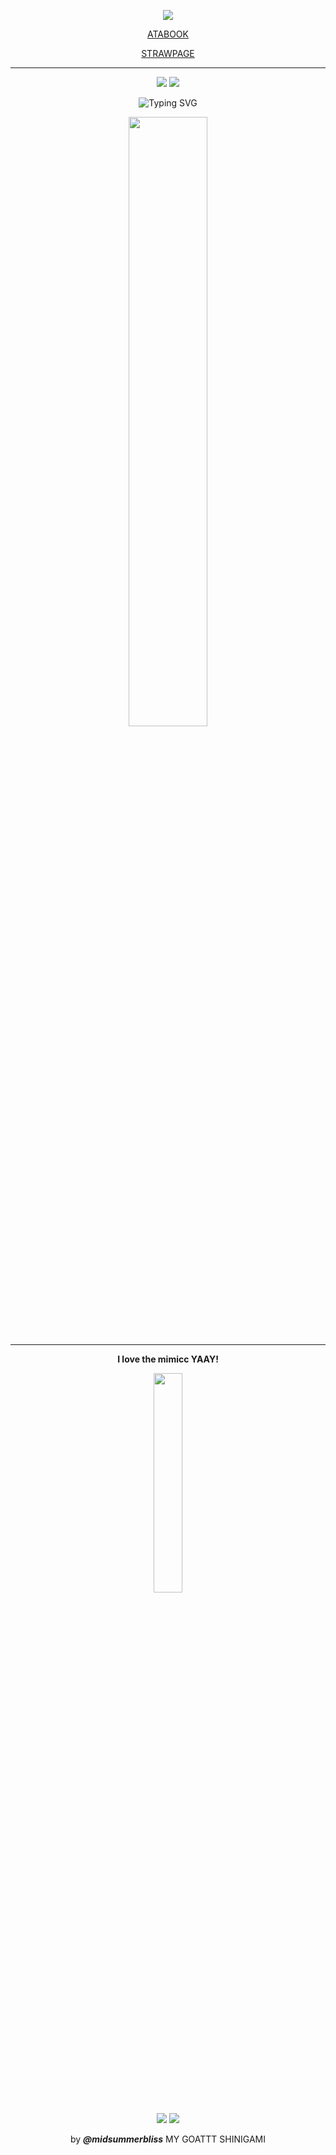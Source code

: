 <div align="center">

![](https://komarev.com/ghpvc/?username=w2e&color=415365&style=plastic&label=´◡`)

<a href="https://4phasmo.atabook.org/">ATABOOK</a></p>
<a href="https://phasmo.straw.page/">STRAWPAGE</a>

---

<img src="https://github.com/user-attachments/assets/c081c692-b7fd-4be9-89b3-5af9fd2e5199"/>
<img src="https://github.com/user-attachments/assets/cc097eb1-1bf1-45f7-b239-aa8b942976aa"/>

![Typing SVG](https://readme-typing-svg.demolab.com?font=Playfair+Display&color=000000&size=30&pause=1500&center=true&width=1550&lines="+You+were+always+stronger+than+me...+Isamu,+even+when+I+tried+to+drag+you+down.+";"+I+took+everything+away+from+the+world.+And+still,+you+chose+to+spare+me.+";"+I+didn't+deserve+your+forgiveness...+Yet+you+gave+it+with+your+final+breath.+";"+They'll+sing+songs+of+your+courage,+Isamu.+But+no+one+will+remember+the+coward+you+saved.+";"+It+turns+out+that+Enzukai+is+no+better+than+our+father...+What+a+way+for+this+god+forsaken+memory+to+repeat+itself.+";"+If+I+could+trade+places+with+you...+I+would,+a+thousand+times+over.+";"+The+world+wants+justice...+And+I+won't+run.+";"+I'll+spend+the+rest+of+my+life+behind+bars,+paying+for+what+I've+done.+";"+Rest+now,+little+brother.+I'll+carry+this+shame+until+the+day+I+join+you.+";-+Senzai+Uchiumi.)

<img src="https://github.com/user-attachments/assets/5f4e3632-56cf-43b1-8f9a-565a5122f20d" width="50%"/>

---
**I love the mimicc YAAY!**

<img src="https://github.com/user-attachments/assets/85613f4e-d4ea-4ef7-8b72-b958f524408d" width="30%"/></p>
<img src="https://github.com/user-attachments/assets/fda02b21-386d-4bc4-80ee-bfdd0d1e352f"/> <img src="https://github.com/user-attachments/assets/d6c6b83a-f7e0-4806-8686-ef7af7c81df8"/>

by ***@midsummerbliss*** MY GOATTT SHINIGAMI
